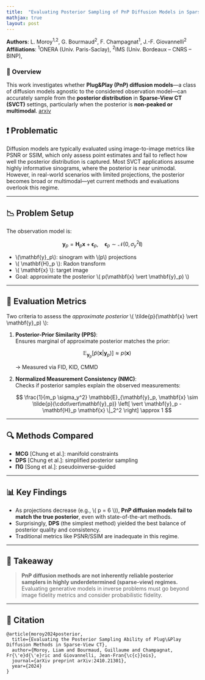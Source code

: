 ```yaml
---
title:  "Evaluating Posterior Sampling of PnP Diffusion Models in Sparse-View CT - ICASSP 2025"
mathjax: true
layout: post
---
```


**Authors**: L. Moroy<sup>1,2</sup>, G. Bourmaud<sup>2</sup>, F. Champagnat<sup>1</sup>, J.-F. Giovannelli<sup>2</sup>  
**Affiliations**: <sup>1</sup>ONERA (Univ. Paris-Saclay), <sup>2</sup>IMS (Univ. Bordeaux – CNRS – BINP),   

### 🧠 Overview

This work investigates whether **Plug&Play (PnP) diffusion models**—a class of diffusion models agnostic to the considered observation model—can accurately sample from the **posterior distribution** in **Sparse-View CT (SVCT)** settings, particularly when the posterior is **non-peaked or multimodal**. <a href="https://arxiv.org/abs/2410.21301">arxiv</a>


## ❗ Problematic

Diffusion models are typically evaluated using image-to-image metrics like PSNR or SSIM, which only assess point estimates and fail to reflect how well the posterior distribution is captured. Most SVCT applications assume highly informative sinograms, where the posterior is near unimodal. However, in real-world scenarios with limited projections, the posterior becomes broad or multimodal—yet current methods and evaluations overlook this regime.


---

## 📉 Problem Setup

The observation model is:

$$
\mathbf{y}_p = \mathbf{H}_p \mathbf{x} + \boldsymbol{\epsilon}_p, \quad \boldsymbol{\epsilon}_p \sim \mathcal{N}(0, \sigma_y^2 \mathbf{I})
$$

- \\(\mathbf{y}_p\\): sinogram with \\(p\\) projections  
- \\( \mathbf{H}_p \\): Radon transform  
- \\( \mathbf{x} \\): target image  
- Goal: approximate the posterior \\( p(\mathbf{x} \vert \mathbf{y}_p) \\)

---

## 🧪 Evaluation Metrics

Two criteria to assess the *approximate posterior* \\( \tilde{p}(\mathbf{x} \vert \mathbf{y}_p) \\):

1. **Posterior-Prior Similarity (PPS)**:  
   Ensures marginal of approximate posterior matches the prior:

   $$
   \mathbb{E}_{\mathbf{y}_p}[\tilde{p}(\mathbf{x}|\mathbf{y}_p)] \approx p(\mathbf{x})
   $$

   → Measured via FID, KID, CMMD

2. **Normalized Measurement Consistency (NMC)**:  
   Checks if posterior samples explain the observed measurements:

   $$
   \frac{1}{m_p \sigma_y^2} \mathbb{E}_{\mathbf{y}_p, \mathbf{x} \sim \tilde{p}(\cdot\vert\mathbf{y}_p)} \left[ \vert \mathbf{y}_p - \mathbf{H}_p \mathbf{x} \|_2^2 \right] \approx 1
   $$

---

## 🔍 Methods Compared

- **MCG** [Chung et al.]: manifold constraints  
- **DPS** [Chung et al.]: simplified posterior sampling  
- **ΠG** [Song et al.]: pseudoinverse-guided

---

## 📊 Key Findings

- As projections decrease (e.g., \\( p = 6 \\)), **PnP diffusion models fail to match the true posterior**, even with state-of-the-art methods.
- Surprisingly, **DPS** (the simplest method) yielded the best balance of posterior quality and consistency.
- Traditional metrics like PSNR/SSIM are inadequate in this regime.

---

## 🧩 Takeaway

> **PnP diffusion methods are not inherently reliable posterior samplers in highly underdetermined (sparse-view) regimes.**  
> Evaluating generative models in inverse problems must go beyond image fidelity metrics and consider probabilistic fidelity.

---

## 📘 Citation
```
@article{moroy2024posterior,
  title={Evaluating the Posterior Sampling Ability of Plug\&Play Diffusion Methods in Sparse-View CT},
  author={Moroy, Liam and Bourmaud, Guillaume and Champagnat, Fr{\'e}d{\'e}ric and Giovannelli, Jean-Fran{\c{c}}ois},
  journal={arXiv preprint arXiv:2410.21301},
  year={2024}
}
```
